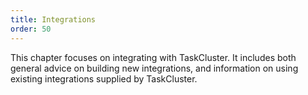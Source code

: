 ```yaml
---
title: Integrations
order: 50
---
```


This chapter focuses on integrating with TaskCluster. It includes both general
advice on building new integrations, and information on using existing integrations
supplied by TaskCluster.
